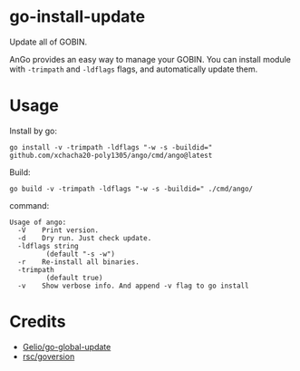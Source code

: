 # go-install-update

Update all of GOBIN.

AnGo provides an easy way to manage your GOBIN. You can install module with `-trimpath` and `-ldflags` flags, and automatically update them.

# Usage

Install by go:

```shell
go install -v -trimpath -ldflags "-w -s -buildid=" github.com/xchacha20-poly1305/ango/cmd/ango@latest
```

Build:

```shell
go build -v -trimpath -ldflags "-w -s -buildid=" ./cmd/ango/
```

command: 

```
Usage of ango:
  -V	Print version.
  -d	Dry run. Just check update.
  -ldflags string
    	 (default "-s -w")
  -r	Re-install all binaries.
  -trimpath
    	 (default true)
  -v	Show verbose info. And append -v flag to go install

```

# Credits

* [Gelio/go-global-update](https://github.com/Gelio/go-global-update)
* [rsc/goversion](https://github.com/rsc/goversion)